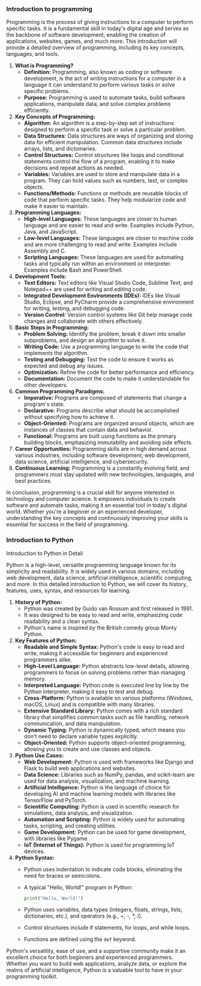 
### Introduction to programming

Programming is the process of giving instructions to a computer to perform specific tasks. It is a fundamental skill in today's digital age and serves as the backbone of software development, enabling the creation of applications, websites, games, and much more. This introduction will provide a detailed overview of programming, including its key concepts, languages, and tools.

1. **What is Programming?**
    - **Definition:** Programming, also known as coding or software development, is the act of writing instructions for a computer in a language it can understand to perform various tasks or solve specific problems.
    - **Purpose:** Programming is used to automate tasks, build software applications, manipulate data, and solve complex problems efficiently.
2. **Key Concepts of Programming:**
    - **Algorithm:** An algorithm is a step-by-step set of instructions designed to perform a specific task or solve a particular problem.
    - **Data Structures:** Data structures are ways of organizing and storing data for efficient manipulation. Common data structures include arrays, lists, and dictionaries.
    - **Control Structures:** Control structures like loops and conditional statements control the flow of a program, enabling it to make decisions and repeat actions as needed.
    - **Variables:** Variables are used to store and manipulate data in a program. They can hold values such as numbers, text, or complex objects.
    - **Functions/Methods:** Functions or methods are reusable blocks of code that perform specific tasks. They help modularize code and make it easier to maintain.
3. **Programming Languages:**
    - **High-level Languages:** These languages are closer to human language and are easier to read and write. Examples include Python, Java, and JavaScript.
    - **Low-level Languages:** These languages are closer to machine code and are more challenging to read and write. Examples include Assembly and C.
    - **Scripting Languages:** These languages are used for automating tasks and typically run within an environment or interpreter. Examples include Bash and PowerShell.
4. **Development Tools:**
    - **Text Editors:** Text editors like Visual Studio Code, Sublime Text, and Notepad++ are used for writing and editing code.
    - **Integrated Development Environments (IDEs):** IDEs like Visual Studio, Eclipse, and PyCharm provide a comprehensive environment for writing, testing, and debugging code.
    - **Version Control:** Version control systems like Git help manage code changes and collaborate with others effectively.
5. **Basic Steps in Programming:**
    - **Problem Solving:** Identify the problem, break it down into smaller subproblems, and design an algorithm to solve it.
    - **Writing Code:** Use a programming language to write the code that implements the algorithm.
    - **Testing and Debugging:** Test the code to ensure it works as expected and debug any issues.
    - **Optimization:** Refine the code for better performance and efficiency.
    - **Documentation:** Document the code to make it understandable for other developers.
6. **Common Programming Paradigms:**
    - **Imperative:** Programs are composed of statements that change a program's state.
    - **Declarative:** Programs describe what should be accomplished without specifying how to achieve it.
    - **Object-Oriented:** Programs are organized around objects, which are instances of classes that contain data and behavior.
    - **Functional:** Programs are built using functions as the primary building blocks, emphasizing immutability and avoiding side effects.
7. **Career Opportunities:** Programming skills are in high demand across various industries, including software development, web development, data science, artificial intelligence, and cybersecurity.
8. **Continuous Learning:** Programming is a constantly evolving field, and programmers must stay updated with new technologies, languages, and best practices.

In conclusion, programming is a crucial skill for anyone interested in technology and computer science. It empowers individuals to create software and automate tasks, making it an essential tool in today's digital world. Whether you're a beginner or an experienced developer, understanding the key concepts and continuously improving your skills is essential for success in the field of programming.


### Introduction to Python

Introduction to Python in Detail

Python is a high-level, versatile programming language known for its simplicity and readability. It is widely used in various domains, including web development, data science, artificial intelligence, scientific computing, and more. In this detailed introduction to Python, we will cover its history, features, uses, syntax, and resources for learning.

1. **History of Python:**
    - Python was created by Guido van Rossum and first released in 1991.
    - It was designed to be easy to read and write, emphasizing code readability and a clean syntax.
    - Python's name is inspired by the British comedy group Monty Python.
2. **Key Features of Python:**
    - **Readable and Simple Syntax:** Python's code is easy to read and write, making it accessible for beginners and experienced programmers alike.
    - **High-Level Language:** Python abstracts low-level details, allowing programmers to focus on solving problems rather than managing memory.
    - **Interpreted Language:** Python code is executed line by line by the Python interpreter, making it easy to test and debug.
    - **Cross-Platform:** Python is available on various platforms (Windows, macOS, Linux) and is compatible with many libraries.
    - **Extensive Standard Library:** Python comes with a rich standard library that simplifies common tasks such as file handling, network communication, and data manipulation.
    - **Dynamic Typing:** Python is dynamically typed, which means you don't need to declare variable types explicitly.
    - **Object-Oriented:** Python supports object-oriented programming, allowing you to create and use classes and objects.
3. **Python Use Cases:**
    - **Web Development:** Python is used with frameworks like Django and Flask to build web applications and websites.
    - **Data Science:** Libraries such as NumPy, pandas, and scikit-learn are used for data analysis, visualization, and machine learning.
    - **Artificial Intelligence:** Python is the language of choice for developing AI and machine learning models with libraries like TensorFlow and PyTorch.
    - **Scientific Computing:** Python is used in scientific research for simulations, data analysis, and visualization.
    - **Automation and Scripting:** Python is widely used for automating tasks, scripting, and creating utilities.
    - **Game Development:** Python can be used for game development, with libraries like Pygame.
    - **IoT (Internet of Things):** Python is used for programming IoT devices.
4. **Python Syntax:**
    - Python uses indentation to indicate code blocks, eliminating the need for braces or semicolons.
    - A typical "Hello, World!" program in Python:
        
        ```python
        print("Hello, World!")
        
        ```
        
    - Python uses variables, data types (integers, floats, strings, lists, dictionaries, etc.), and operators (e.g., +, -, *, /).
    - Control structures include if statements, for loops, and while loops.
    - Functions are defined using the `def` keyword.

Python's versatility, ease of use, and a supportive community make it an excellent choice for both beginners and experienced programmers. Whether you want to build web applications, analyze data, or explore the realms of artificial intelligence, Python is a valuable tool to have in your programming toolkit.

###